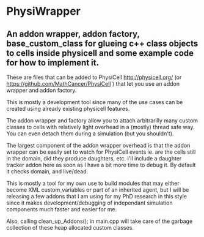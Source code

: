 # PhysiWrapper

## An addon wrapper, addon factory, base_custom_class for glueing c++ class objects to cells inside physicell and some example code for how to implement it.

These are files that can be added to PhysiCell http://physicell.org/ (or https://github.com/MathCancer/PhysiCell ) that let you use an addon wrapper and addon factory. 

This is mostly a development tool since many of the use cases can be created using already existing physicell features. 

The addon wrapper and factory allow you to attach arbitrarilly many custom classes to cells with relatively light overhead in a (mostly) thread safe way. You can even detach them during a simulation (but you shouldn't).

The largest component of the addon wrapper overhead is that the addon wrapper can be easily set to watch for PhysiCell events ie. are the cells still in the domain, did they produce daughters, etc. I'll include a daughter tracker addon here as soon as I have a bit more time to debug it. By default it checks domain, and live/dead.

This is mostly a tool for my own use to build modules that may either become XML custom_variables or part of an inherited agent, but I will be releasing a few addons that I am using for my PhD research in this style since it makes development/debugging of independant simulation components much faster and easier for me.

Also, calling clean_up_Addons(); in main.cpp will take care of the garbage collection of these heap allocated custom classes.
